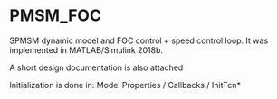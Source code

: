 # PMSM_FOC
SPMSM dynamic model and FOC control + speed control loop. It was implemented in MATLAB/Simulink 2018b.

A short design documentation is also attached

Initialization is done in: Model Properties / Callbacks / InitFcn* 
